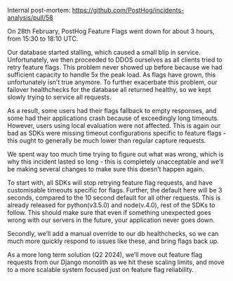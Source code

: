 
Internal post-mortem: https://github.com/PostHog/incidents-analysis/pull/58

On 28th February, PostHog Feature Flags went down for about 3 hours, from 15:30 to 18:10 UTC.

Our database started stalling, which caused a small blip in service. Unfortunately, we then proceeded to DDOS ourselves as all clients tried to retry feature flags. This problem never showed up before because we had sufficient capacity to handle 5x the peak load. As flags have grown, this unfortunately isn’t true anymore. To further exacerbate this problem, our failover healthchecks for the database all returned healthy, so we kept slowly trying to service all requests.

As a result, some users had their flags fallback to empty responses, and some had their applications crash because of exceedingly long timeouts. However, users using local evaluation were not affected. This is again our bad as SDKs were missing timeout configurations specific to feature flags - this ought to generally be much lower than regular capture requests.

We spent way too much time trying to figure out what was wrong, which is why this incident lasted so long - this is completely unacceptable and we’ll be making several changes to make sure this doesn’t happen again.

To start with, all SDKs will stop retrying feature flag requests, and have customisable timeouts specific for flags. Further, the default here will be 3 seconds, compared to the 10 second default for all other requests. This is already released for python(v3.5.0) and node(v.4.0), rest of the SDKs to follow. This should make sure that even if something unexpected goes wrong with our servers in the future, your application never goes down.

Secondly, we’ll add a manual override to our db healthchecks, so we can much more quickly respond to issues like these, and bring flags back up.

As a more long term solution (Q2 2024), we’ll move out feature flag requests from our Django monolith as we hit these scaling limits, and move to a more scalable system focused just on feature flag reliability.




